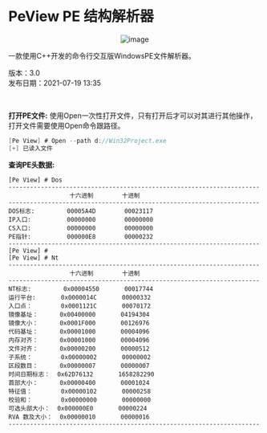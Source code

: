# PeView PE 结构解析器

<div align=center>
  
![image](https://user-images.githubusercontent.com/52789403/179880740-12c9fbb8-8db4-40a3-a558-32f050b8294a.png)
  
</div>

一款使用C++开发的命令行交互版WindowsPE文件解析器。
<br>

版本：3.0
<br>
发布日期：2021-07-19 13:35

<br>

**打开PE文件:** 使用Open一次性打开文件，只有打开后才可以对其进行其他操作，打开文件需要使用Open命令跟路径。
```C
[Pe View] # Open --path d://Win32Project.exe
[+] 已读入文件
```

**查询PE头数据:**
```
[Pe View] # Dos
----------------------------------------------------------------------
                 十六进制        十进制
----------------------------------------------------------------------
DOS标志:         00005A4D        00023117
IP入口:          00000000        00000000
CS入口:          00000000        00000000
PE指针:          000000E8        00000232
----------------------------------------------------------------------
[Pe View] #
[Pe View] # Nt
----------------------------------------------------------------------
                 十六进制        十进制
----------------------------------------------------------------------
NT标志:         0x00004550       00017744
运行平台:       0x0000014C       00000332
入口点：        0x0001121C       00070172
镜像基址：      0x00400000       04194304
镜像大小：      0x0001F000       00126976
代码基址：      0x00001000       00004096
内存对齐：      0x00001000       00004096
文件对齐：      0x00000200       00000512
子系统：        0x00000002       00000002
区段数目：      0x00000007       00000007
时间日期标志：  0x62D76132       1658282290
首部大小：      0x00000400       00001024
特征值：        0x00000102       00000258
校验和：        0x00000000       00000000
可选头部大小：  0x000000E0       00000224
RVA 数及大小：  0x00000010       00000016
----------------------------------------------------------------------
```


